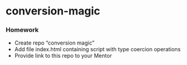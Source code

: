 # conversion-magic

### Homework

* Create repo “conversion magic”
* Add file index.html containing script with type coercion operations
* Provide link to this repo to your Mentor